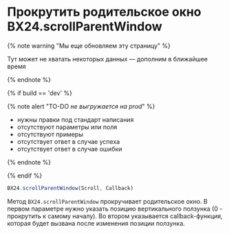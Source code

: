 # Прокрутить родительское окно BX24.scrollParentWindow

{% note warning "Мы еще обновляем эту страницу" %}

Тут может не хватать некоторых данных — дополним в ближайшее время

{% endnote %}

{% if build == 'dev' %}

{% note alert "TO-DO _не выгружается на prod_" %}

- нужны правки под стандарт написания
- отсутствуют параметры или поля
- отсутствуют примеры
- отсутствует ответ в случае успеха
- отсутствует ответ в случае ошибки

{% endnote %}

{% endif %}

```js
BX24.scrollParentWindow(Scroll, Callback)
```

Метод `BX24.scrollParentWindow` прокручивает родительское окно. В первом параметре нужно указать позицию вертикального ползунка (0 - прокрутить к самому началу). Во втором указывается callback-функция, которая будет вызвана после изменения позиции ползунка.